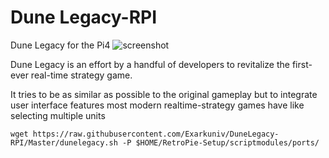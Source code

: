 # Dune Legacy-RPI
Dune Legacy for the Pi4
![screenshot](http://dunelegacy.sourceforge.net/website/screenshots/Dunelegacy-0.96-mission9-2.png)

Dune Legacy is an effort by a handful of developers to revitalize the first-ever real-time strategy game.

It tries to be as similar as possible to the original gameplay but to integrate user interface features most modern realtime-strategy games have like selecting multiple units

```
wget https://raw.githubusercontent.com/Exarkuniv/DuneLegacy-RPI/Master/dunelegacy.sh -P $HOME/RetroPie-Setup/scriptmodules/ports/
```

